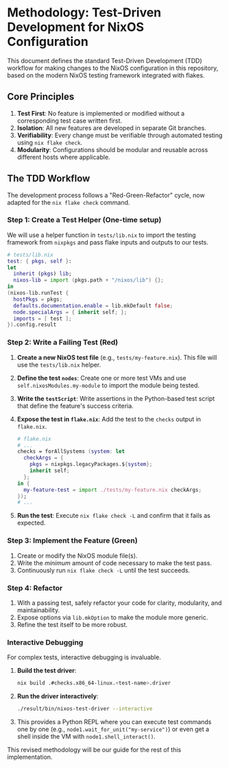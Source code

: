 # Methodology: Test-Driven Development for NixOS Configuration

This document defines the standard Test-Driven Development (TDD) workflow for making changes to the NixOS configuration in this repository, based on the modern NixOS testing framework integrated with flakes.

## Core Principles

1.  **Test First**: No feature is implemented or modified without a corresponding test case written first.
2.  **Isolation**: All new features are developed in separate Git branches.
3.  **Verifiability**: Every change must be verifiable through automated testing using `nix flake check`.
4.  **Modularity**: Configurations should be modular and reusable across different hosts where applicable.

## The TDD Workflow

The development process follows a "Red-Green-Refactor" cycle, now adapted for the `nix flake check` command.

### Step 1: Create a Test Helper (One-time setup)

We will use a helper function in `tests/lib.nix` to import the testing framework from `nixpkgs` and pass flake inputs and outputs to our tests.

```nix
# tests/lib.nix
test: { pkgs, self }:
let
  inherit (pkgs) lib;
  nixos-lib = import (pkgs.path + "/nixos/lib") {};
in
(nixos-lib.runTest {
  hostPkgs = pkgs;
  defaults.documentation.enable = lib.mkDefault false;
  node.specialArgs = { inherit self; };
  imports = [ test ];
}).config.result
```

### Step 2: Write a Failing Test (Red)

1.  **Create a new NixOS test file** (e.g., `tests/my-feature.nix`). This file will use the `tests/lib.nix` helper.
2.  **Define the test `nodes`**: Create one or more test VMs and use `self.nixosModules.my-module` to import the module being tested.
3.  **Write the `testScript`**: Write assertions in the Python-based test script that define the feature's success criteria.
4.  **Expose the test in `flake.nix`**: Add the test to the `checks` output in `flake.nix`.

    ```nix
    # flake.nix
    # ...
    checks = forAllSystems (system: let
      checkArgs = {
        pkgs = nixpkgs.legacyPackages.${system};
        inherit self;
      };
    in {
      my-feature-test = import ./tests/my-feature.nix checkArgs;
    });
    # ...
    ```

5.  **Run the test**: Execute `nix flake check -L` and confirm that it fails as expected.

### Step 3: Implement the Feature (Green)

1.  Create or modify the NixOS module file(s).
2.  Write the _minimum_ amount of code necessary to make the test pass.
3.  Continuously run `nix flake check -L` until the test succeeds.

### Step 4: Refactor

1.  With a passing test, safely refactor your code for clarity, modularity, and maintainability.
2.  Expose options via `lib.mkOption` to make the module more generic.
3.  Refine the test itself to be more robust.

### Interactive Debugging

For complex tests, interactive debugging is invaluable.

1.  **Build the test driver**:
    ```bash
    nix build .#checks.x86_64-linux.<test-name>.driver
    ```
2.  **Run the driver interactively**:
    ```bash
    ./result/bin/nixos-test-driver --interactive
    ```
3.  This provides a Python REPL where you can execute test commands one by one (e.g., `node1.wait_for_unit("my-service")`) or even get a shell inside the VM with `node1.shell_interact()`.

This revised methodology will be our guide for the rest of this implementation.
